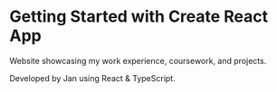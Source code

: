 # Getting Started with Create React App

Website showcasing my work experience, coursework, and projects.

Developed by Jan using React & TypeScript.

